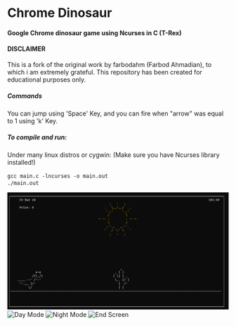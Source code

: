 # Chrome Dinosaur
#### Google Chrome dinosaur game using Ncurses in C (T-Rex)

#### DISCLAIMER

This is a fork of the original work by farbodahm (Farbod Ahmadian), to which i am extremely grateful.
This repository has been created for educational purposes only.

##### Commands

You can jump using 'Space' Key, and you can fire when "arrow" was equal to 1 using 'k' Key.

##### To compile and run:

Under many linux distros or cygwin:
(Make sure you have Ncurses library installed!)

```shell
gcc main.c -lncurses -o main.out
./main.out
```

![Login Screen](Images/1.png)
![Day Mode](Images/2.png)
![Night Mode](Images/3.png)
![End Screen](Images/4.png)
